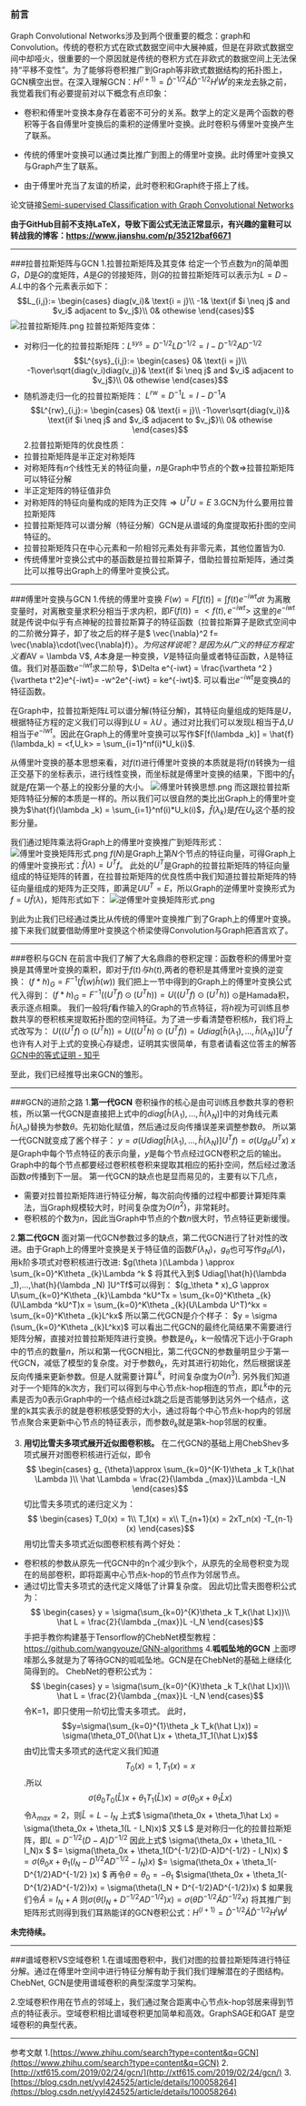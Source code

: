 ### 前言

Graph Convolutional Networks涉及到两个很重要的概念：graph和Convolution。传统的卷积方式在欧式数据空间中大展神威，但是在非欧式数据空间中却哑火，很重要的一个原因就是传统的卷积方式在非欧式的数据空间上无法保持“平移不变性”。为了能够将卷积推广到Graph等非欧式数据结构的拓扑图上，GCN横空出世。在深入理解GCN：$H^{(l+1)} = \hat{D} ^{-1/2}\hat{A} \hat{D} ^{-1/2}H^lW^l$的来龙去脉之前，我觉着我们有必要提前对以下概念有点印象：

- 卷积和傅里叶变换本身存在着密不可分的关系。数学上的定义是两个函数的卷积等于各自傅里叶变换后的乘积的逆傅里叶变换。此时卷积与傅里叶变换产生了联系。

- 传统的傅里叶变换可以通过类比推广到图上的傅里叶变换。此时傅里叶变换又与Graph产生了联系。

- 由于傅里叶充当了友谊的桥梁，此时卷积和Graph终于搭上了线。

论文链接[Semi-supervised Classification with Graph Convolutional Networks](https://arxiv.org/pdf/1609.02907.pdf)

**由于GitHub目前不支持LaTeX，导致下面公式无法正常显示，有兴趣的童鞋可以转战我的博客：https://www.jianshu.com/p/35212baf6671**

* * *
###拉普拉斯矩阵与GCN
1.拉普拉斯矩阵及其变体
给定一个节点数为$n$的简单图$G$，$D$是$G$的度矩阵，$A$是$G$的邻接矩阵，则$G$的拉普拉斯矩阵可以表示为$L = D - A$.$L$中的各个元素表示如下：
$$L_{i,j}:=
\begin{cases}
diag(v_i)& \text{i = j}\\
-1& \text{if $i \neq j$ and $v_i$ adjacent to $v_j$}\\
0& othewise
\end{cases}$$
![拉普拉斯矩阵.png](https://upload-images.jianshu.io/upload_images/23355443-85097cc462a24cc5.png?imageMogr2/auto-orient/strip%7CimageView2/2/w/1240)
拉普拉斯矩阵变体：

- 对称归一化的拉普拉斯矩阵：$L^{sys} = D^{-1/2}LD^{-1/2} = I - D^{-1/2}AD^{-1/2}$
$$L^{sys}_{i,j}:=
\begin{cases}
0& \text{i = j}\\
-1\over\sqrt{diag(v_i)diag(v_j)}& \text{if $i \neq j$ and $v_i$ adjacent to $v_j$}\\
0& othewise
\end{cases}$$
- 随机游走归一化的拉普拉斯矩阵：
$L^{rw} = D^{-1}L = I - D^{-1}A$
$$L^{rw}_{i,j}:=
\begin{cases}
0& \text{i = j}\\
-1\over\sqrt{diag(v_i)}& \text{if $i \neq j$ and $v_i$ adjacent to $v_j$}\\
0& othewise
\end{cases}$$
2.拉普拉斯矩阵的优良性质：
- 拉普拉斯矩阵是半正定对称矩阵
- 对称矩阵有$n$个线性无关的特征向量，$n$是Graph中节点的个数$\Rightarrow$拉普拉斯矩阵可以特征分解
- 半正定矩阵的特征值非负
- 对称矩阵的特征向量构成的矩阵为正交阵$\Rightarrow U^TU = E$
3.GCN为什么要用拉普拉斯矩阵
- 拉普拉斯矩阵可以谱分解（特征分解）GCN是从谱域的角度提取拓扑图的空间特征的。
- 拉普拉斯矩阵只在中心元素和一阶相邻元素处有非零元素，其他位置皆为0.
- 传统傅里叶变换公式中的基函数是拉普拉斯算子，借助拉普拉斯矩阵，通过类比可以推导出Graph上的傅里叶变换公式。
***
###傅里叶变换与GCN
1.传统的傅里叶变换
$F(w) = F[f(t)] = \int_{}^{} f(t)e^{-iwt}dt$
为离散变量时，对离散变量求积分相当于求内积，即$F(f(t)) = <f(t),e^{-iwt}>$
这里的$e^{-iwt}$就是传说中似乎有点神秘的拉普拉斯算子的特征函数（拉普拉斯算子是欧式空间中的二阶微分算子，卸了妆之后的样子是$ \vec{\nabla}^2 f= \vec{\nabla}\cdot(\vec{\nabla}f)$）。
为何这样说呢？是因为从广义的特征方程定义看$AV = \lambda V$, $A$本身是一种变换，$V$是特征向量或者特征函数，$\lambda$是特征值。我们对基函数$e^{-iwt}$求二阶导，$\Delta e^{-iwt} = \frac{\vartheta ^2 }{\vartheta t^2}e^{-iwt}= -w^2e^{-iwt} = ke^{-iwt}$. 可以看出$e^{-iwt}$是变换$\Delta$的特征函数。

在Graph中，拉普拉斯矩阵$L$可以谱分解(特征分解)，其特征向量组成的矩阵是$U$，根据特征方程的定义我们可以得到$LU = \lambda U$ 。通过对比我们可以发现$L$相当于$\Delta$,$U$相当于$e^{-iwt}$。因此在Graph上的傅里叶变换可以写作$F[f(\lambda _k)] = \hat{f}(\lambda_k) = <f,U_k> = \sum_{i=1}^nf(i)*U_k(i)$.

从傅里叶变换的基本思想来看，对$f(t)$进行傅里叶变换的本质就是将$f(t)$转换为一组正交基下的坐标表示，进行线性变换，而坐标就是傅里叶变换的结果，下图中的$\hat{f}_1$就是$f$在第一个基上的投影分量的大小。
![傅里叶转换思想.png](https://upload-images.jianshu.io/upload_images/23355443-d0725adb3a19e6b4.png?imageMogr2/auto-orient/strip%7CimageView2/2/w/1240)
而这跟拉普拉斯矩阵特征分解的本质是一样的。所以我们可以很自然的类比出Graph上的傅里叶变换为$\hat{f}(\lambda _k) = \sum_{i=1}^nf(i)*U_k(i)$，$\hat{f}(\lambda _k)$是$f$在$U_k$这个基的投影分量。

我们通过矩阵乘法将Graph上的傅里叶变换推广到矩阵形式：
![傅里叶变换矩阵形式.png](https://upload-images.jianshu.io/upload_images/23355443-0a146794e951e457.png?imageMogr2/auto-orient/strip%7CimageView2/2/w/1240)
$f(N)$是Graph上第$N$个节点的特征向量，可得Graph上的傅里叶变换形式：$\hat{f}(\lambda) = U^Tf$。
此处的$U^T$是Graph的拉普拉斯矩阵的特征向量组成的特征矩阵的转置，在拉普拉斯矩阵的优良性质中我们知道拉普拉斯矩阵的特征向量组成的矩阵为正交阵，即满足$UU^T = E$，所以Graph的逆傅里叶变换形式为$f = U\hat{f}(\lambda)$，矩阵形式如下：
![逆傅里叶变换矩阵形式.png](https://upload-images.jianshu.io/upload_images/23355443-6cbc917e6f58820f.png?imageMogr2/auto-orient/strip%7CimageView2/2/w/1240)

到此为止我们已经通过类比从传统的傅里叶变换推广到了Graph上的傅里叶变换。接下来我们就要借助傅里叶变换这个桥梁使得Convolution与Graph把酒言欢了。
***
###卷积与GCN
在前言中我们了解了大名鼎鼎的卷积定理：函数卷积的傅里叶变换是其傅里叶变换的乘积，即对于$f(t)与h(t)$,两者的卷积是其傅里叶变换的逆变换：
$(f*h)_G = F^{-1}(\hat{f}(w)\hat{h}(w))$
我们把上一节中得到的Graph上的傅里叶变换公式代入得到：
$(f*h)_G = F^{-1}((U^Tf)\odot(U^Th)) = U((U^Tf)\odot(U^Th))$  $\odot$是Hamada积，表示逐点相乘。
我们一般将$f$看作输入的Graph的节点特征，将$h$视为可训练且参数共享的卷积核来提取拓扑图的空间特征。为了进一步看清楚卷积核$h$，我们将上式改写为：
$U((U^Tf)\odot (U^Th)) = U((U^Th)\odot (U^Tf)) = Udiag[\hat{h}(\lambda _1),...,\hat{h}(\lambda _N)  ]U^Tf$
也许有人对于上式的变换心存疑虑，证明其实很简单，有意者请看这位答主的解答[GCN中的等式证明 - 知乎](https://zhuanlan.zhihu.com/p/121090537)

至此，我们已经推导出来GCN的雏形。
***
###GCN的进阶之路
1.**第一代GCN**
卷积操作的核心是由可训练且参数共享的卷积核，所以第一代GCN是直接把上式中的$diag[\hat{h}(\lambda _1),...,\hat{h}(\lambda _N)  ]$中的对角线元素$\hat{h}(\lambda_n)$替换为参数$\theta$。先初始化赋值，然后通过反向传播误差来调整参数$\theta$。
所以第一代GCN就变成了酱个样子：
$y = \sigma (Udiag[\hat{h}(\lambda _1),...,\hat{h}(\lambda _N)  ]U^Tf) = \sigma (Ug_\theta U^Tx)$
$x$是Graph中每个节点特征的表示向量，$y$是每个节点经过GCN卷积之后的输出。Graph中的每个节点都要经过卷积核卷积来提取其相应的拓扑空间，然后经过激活函数$\sigma$传播到下一层。
第一代GCN的缺点也是显而易见的，主要有以下几点，
- 需要对拉普拉斯矩阵进行特征分解，每次前向传播的过程中都要计算矩阵乘法，当Graph规模较大时，时间复杂度为$O(n^2)$，非常耗时。
- 卷积核的个数为$n$，因此当Graph中节点的个数$n$很大时，节点特征更新缓慢。

2.**第二代GCN**
面对第一代GCN参数过多的缺点，第二代GCN进行了针对性的改进。由于Graph上的傅里叶变换是关于特征值的函数$F(\lambda_N)$，$g_\theta$也可写作$g_\theta(\Lambda)$，用k阶多项式对卷积核进行改进:
$g(\theta )(\Lambda ) \approx \sum_{k=0}^K\theta _{k}\Lambda ^k  $
将其代入到$ Udiag[\hat{h}(\lambda _1),...,\hat{h}(\lambda _N)  ]U^Tf$可以得到：
$(g_\theta * x)_G \approx  U\sum_{k=0}^K\theta _{k}\Lambda ^kU^Tx  =  \sum_{k=0}^K\theta _{k}(U\Lambda ^kU^T)x =  \sum_{k=0}^K\theta _{k}(U\Lambda U^T)^kx = \sum_{k=0}^K\theta _{k}L^kx$
所以第二代GCN是介个样子：
$y = \sigma (\sum_{k=0}^K\theta _{k}L^kx)$
可以看出二代GCN的最终化简结果不需要进行矩阵分解，直接对拉普拉斯矩阵进行变换。参数是$\theta_k$，k一般情况下远小于Graph中的节点的数量$n$，所以和第一代GCN相比，第二代GCN的参数量明显少于第一代GCN，减低了模型的复杂度。对于参数$\theta_k$，先对其进行初始化，然后根据误差反向传播来更新参数。但是人就需要计算$L^k$，时间复杂度为$O(n^3)$.
另外我们知道对于一个矩阵的k次方，我们可以得到与中心节点k-hop相连的节点，即$L^k$中的元素是否为0表示Graph中的一个结点经过k跳之后是否能够到达另外一个结点，这里的k其实表示的就是卷积核感受野的大小，通过将每个中心节点k-hop内的邻居节点聚合来更新中心节点的特征表示，而参数$\theta_k$就是第k-hop邻居的权重。

3. **用切比雪夫多项式展开近似图卷积核。**
在二代GCN的基础上用ChebShev多项式展开对图卷积核进行近似，即令$$
\begin{cases}
g_ {\theta}\approx \sum_{k=0}^{K-1}\theta _k T_k(\hat \Lambda )\\
\hat \Lambda = \frac{2}{\lambda _{max}}\Lambda -I_N
\end{cases}$$
切比雪夫多项式的递归定义为：$$
\begin{cases}
T_0(x) = 1\\
T_1(x) = x\\
T_{n+1}(x) = 2xT_n(x) -T_{n-1}(x) 
\end{cases}$$
用切比雪夫多项式近似图卷积核有两个好处：
  - 卷积核的参数从原先一代GCN中的n个减少到k个，从原先的全局卷积变为现在的局部卷积，即将距离中心节点k-hop的节点作为邻居节点。
  -  通过切比雪夫多项式的迭代定义降低了计算复杂度。
因此切比雪夫图卷积公式为：$$
\begin{cases}
y = \sigma(\sum_{k=0}^{K}\theta _k T_k(\hat L)x))\\
\hat L = \frac{2}{\lambda _{max}}L -I_N
\end{cases}$$
手把手教你构建基于Tensorflow的ChebNet模型教程：https://github.com/wangyouze/GNN-algorithms
4.**呱呱坠地的GCN**
上面啰嗦那么多就是为了等待GCN的呱呱坠地。GCN是在ChebNet的基础上继续化简得到的。
ChebNet的卷积公式为：$$
\begin{cases}
y = \sigma(\sum_{k=0}^{K}\theta _k T_k(\hat L)x))\\
\hat L = \frac{2}{\lambda _{max}}L -I_N
\end{cases}$$
令K=1，即只使用一阶切比雪夫多项式。
此时，$$y=\sigma(\sum_{k=0}^{1}\theta _k T_k(\hat L)x)) = \sigma(\theta_0T_0(\hat L)x + \theta_1T_1(\hat L)x)$$ 由切比雪夫多项式的迭代定义我们知道$$T_0(x) = 1, T_1(x) = x$$.所以$$ \sigma(\theta_0T_0(\hat L)x + \theta_1T_1(\hat L)x) = \sigma(\theta_0x + \theta_1\hat Lx)$$
令$\lambda_{max}=2$，则$\hat L = L - I_N$ 
上式$ \sigma(\theta_0x + \theta_1\hat Lx) = \sigma(\theta_0x + \theta_1(L - I_N)x)$
又$ L$ 是对称归一化的拉普拉斯矩阵，即$L = D^{-1/2}(D-A)D^{-1/2}$
因此上式$ \sigma(\theta_0x + \theta_1(L - I_N)x $
$= \sigma(\theta_0x + \theta_1(D^{-1/2}(D-A)D^{-1/2} - I_N)x) $
$= \sigma(\theta_0x + \theta_1(I_N - D^{1/2}AD^{-1/2} - I_N)x)$
$= \sigma(\theta_0x + \theta_1(- D^{1/2}AD^{-1/2} )x)  $
再令$\theta = \theta _0 = -\theta_1$ 
$\sigma(\theta_0x + \theta_1(- D^{1/2}AD^{-1/2})x)  = \sigma(\theta(I_N + D^{-1/2}AD^{-1/2})x) $
如果我们令$\hat A = I_N +A$
则$\sigma(\theta(I_N + D^{-1/2}AD^{-1/2})x) = \sigma(\theta D^{-1/2}\hat A D^{-1/2}x)$
将其推广到矩阵形式则得到我们耳熟能详的GCN卷积公式：$H^{(l+1)} = \hat{D} ^{-1/2}\hat{A} \hat{D} ^{-1/2}H^lW^l$

**未完待续。**
***
###谱域卷积VS空域卷积
1.在谱域图卷积中，我们对图的拉普拉斯矩阵进行特征分解。通过在傅里叶空间中进行特征分解有助于我们我们理解潜在的子图结构。ChebNet, GCN是使用谱域卷积的典型深度学习架构。

2.空域卷积作用在节点的邻域上，我们通过聚合距离中心节点k-hop邻居来得到节点的特征表示。空域卷积相比谱域卷积更加简单和高效。GraphSAGE和GAT 是空域卷积的典型代表。
***
参考文献
1.[https://www.zhihu.com/search?type=content&q=GCN](https://www.zhihu.com/search?type=content&q=GCN)
2.[http://xtf615.com/2019/02/24/gcn/](http://xtf615.com/2019/02/24/gcn/)
3.[https://blog.csdn.net/yyl424525/article/details/100058264](https://blog.csdn.net/yyl424525/article/details/100058264)